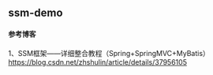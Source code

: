 ## ssm-demo
#### 参考博客

1、SSM框架——详细整合教程（Spring+SpringMVC+MyBatis）
 https://blog.csdn.net/zhshulin/article/details/37956105
